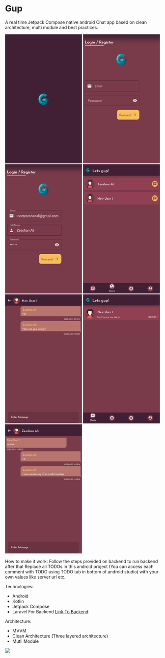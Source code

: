 # Gup
A real time Jetpack Compose native android Chat app based on clean architecture, multi module and best practices.


<img src="/screenshots/s_06.png" width="250" height="420"> <img src="/screenshots/s_01.png" width="250" height="420">
<img src="/screenshots/s_02.png" width="250" height="420"> <img src="/screenshots/s_03.png" width="250" height="420">
<img src="/screenshots/s_04.png" width="250" height="420"> <img src="/screenshots/s_05.png" width="250" height="420">
<img src="/screenshots/s_07.png" width="250" height="420">

How to make it work:
Follow the steps provided on backend to run backend after that Replace all TODOs in this android project (You can access each comment with TODO using TODO tab in bottom of android studio) with your own values like server url etc.

Technologies:
- Android
- Kotlin
- Jetpack Compose
- Laravel For Backend <a href="https://github.com/zeeshanali-k/Gupp_laravel_backend">Link To Backend</a>

Architecture:
- MVVM
- Clean Architecture (Three layered architecture)
- Mutli Module
 

<a href="https://www.buymeacoffee.com/devscion"><img src="https://img.buymeacoffee.com/button-api/?text=Buy me a coffee&emoji=&slug=ZeeshanAli&button_colour=FFDD00&font_colour=000000&font_family=Cookie&outline_colour=000000&coffee_colour=ffffff"></a>
